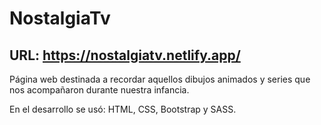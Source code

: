 # NostalgiaTv

## URL: https://nostalgiatv.netlify.app/

Página web destinada a recordar aquellos dibujos animados y series que nos acompañaron durante nuestra infancia.

En el desarrollo se usó: HTML, CSS, Bootstrap y SASS.

